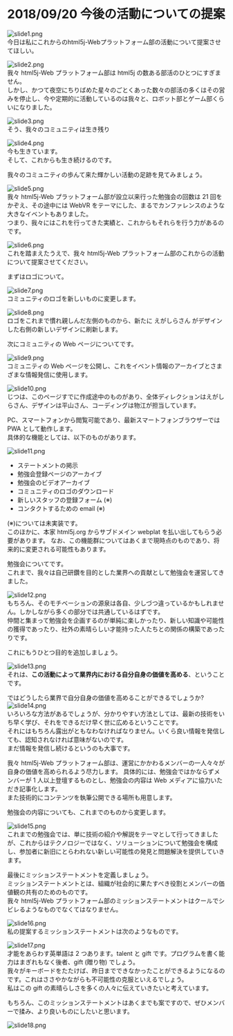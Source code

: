 # 2018/09/20 今後の活動についての提案   
![slide1.png](https://raw.githubusercontent.com/html5j-webplatform/document/master/meetingMinutes/20180920material/img/slide1.png "html5j-Webプラットフォーム部の今後の活動について")  
今日は私にこれからのhtml5j-Webプラットフォーム部の活動について提案させてほしい。  
  
![slide2.png](https://raw.githubusercontent.com/html5j-webplatform/document/master/meetingMinutes/20180920material/img/slide2.png "html5j-Webプラットフォーム部の今後の活動について")  
我々 html5j-Web プラットフォーム部は html5j の数ある部活のひとつにすぎません。  
しかし、かつて夜空にちりばめた星々のごとくあった数々の部活の多くはその営みを停止し、今や定期的に活動しているのは我々と、ロボット部とゲーム部くらいになりました。  
  
![slide3.png](https://raw.githubusercontent.com/html5j-webplatform/document/master/meetingMinutes/20180920material/img/slide3.png "html5j-Webプラットフォーム部の今後の活動について")  
そう、我々のコミュニティは生き残り  
  
![slide4.png](https://raw.githubusercontent.com/html5j-webplatform/document/master/meetingMinutes/20180920material/img/slide4.png "html5j-Webプラットフォーム部の今後の活動について")  
今も生きています。  
そして、これからも生き続けるのです。  
    
我々のコミュニティの歩んて来た輝かしい活動の足跡を見てみましょう。
  
![slide5.png](https://raw.githubusercontent.com/html5j-webplatform/document/master/meetingMinutes/20180920material/img/slide5.png "html5j-Webプラットフォーム部の今後の活動について")   
我々 html5j-Web プラットフォーム部が設立以来行った勉強会の回数は 21 回をかぞえ、その途中には WebVR をテーマにした、まるでカンファレンスのような大きなイベントもありました。  
つまり、我々にはこれを行ってきた実績と、これからもそれらを行う力があるのです。
  
![slide6.png](https://raw.githubusercontent.com/html5j-webplatform/document/master/meetingMinutes/20180920material/img/slide6.png "html5j-Webプラットフォーム部の今後の活動について")  
これを踏まえたうえで、我々 html5j-Web プラットフォーム部のこれからの活動について提案させてください。  
  
まずはロゴについて。
  
![slide7.png](https://raw.githubusercontent.com/html5j-webplatform/document/master/meetingMinutes/20180920material/img/slide7.png "html5j-Webプラットフォーム部の今後の活動について")   
コミュニティのロゴを新しいものに変更します。    
  
![slide8.png](https://raw.githubusercontent.com/html5j-webplatform/document/master/meetingMinutes/20180920material/img/slide8.png "コミュニティのロゴについて")   
ロゴをこれまで慣れ親しんだ左側のものから、新たに えがしらさん がデザインした右側の新しいデザインに刷新します。  
  
次にコミュニティの Web ページについてです。
  
![slide9.png](https://raw.githubusercontent.com/html5j-webplatform/document/master/meetingMinutes/20180920material/img/slide9.png "コミュニティのページについて")   
コミュニティの Web ページを公開し、これをイベント情報のアーカイブとさまざまな情報発信に使用します。  
  
  
![slide10.png](https://raw.githubusercontent.com/html5j-webplatform/document/master/meetingMinutes/20180920material/img/slide10.png "コミュニティのページについて")   
じつは、このページすでに作成途中のものがあり、全体ディレクションはえがしらさん、デザインは平山さん、コーディングは物江が担当しています。  
  
PC、スマートフォンから閲覧可能であり、最新スマートフォンブラウザーでは PWA として動作します。  
具体的な機能としては、以下のものがあります。
  
![slide11.png](https://raw.githubusercontent.com/html5j-webplatform/document/master/meetingMinutes/20180920material/img/slide11.png "コミュニティのページについて")   
* ステートメントの掲示  
* 勉強会登録ページのアーカイブ
* 勉強会のビデオアーカイブ
* コミュニティのロゴのダウンロード
* 新しいスタッフの登録フォーム  (※)
* コンタクトするための email (※)
  
(※)については未実装です。  
このほかに、本家 html5j.org からサブドメイン webplat を払い出してもらう必要があります。
なお、この機能群についてはあくまで現時点のものであり、将来的に変更される可能性もあります。  
  
勉強会についてです。  
これまで、我々は自己研鑽を目的とした業界への貢献として勉強会を運営してきました。  
  
![slide12.png](https://raw.githubusercontent.com/html5j-webplatform/document/master/meetingMinutes/20180920material/img/slide12.png "勉強会について")    
もちろん、そのモチベーションの源泉は各自、少しづつ違っているかもしれません。しかしながら多くの部分では共通しているはずです。  
仲間と集まって勉強会を企画するのが単純に楽しかったり、新しい知識や可能性の獲得であったり、社外の素晴らしい才能持った人たちとの関係の構築であったりです。
  
これにもうひとつ目的を追加しましょう。
  
![slide13.png](https://raw.githubusercontent.com/html5j-webplatform/document/master/meetingMinutes/20180920material/img/slide13.png "勉強会について")    
それは、**この活動によって業界内における自分自身の価値を高める**、ということです。

ではどうしたら業界で自分自身の価値を高めることができるでしょうか?
![slide14.png](https://raw.githubusercontent.com/html5j-webplatform/document/master/meetingMinutes/20180920material/img/slide14.png "勉強会について")   
いろいろな方法があるでしょうが、分かりやすい方法としては、最新の技術をいち早く学び、それをできるだけ早く世に広めるということです。  
それにはもちろん露出がともなわなければなりません。いくら良い情報を発信しても、認知されなければ意味がないのです。  
まだ情報を発信し続けるというのも大事です。  
  
我々 html5j-Web プラットフォーム部は、運営にかかわるメンバーの一人々々が自身の価値を高められるよう尽力します。
具体的には、勉強会ではかならずメンバーが 1 人以上登壇するものとし、勉強会の内容は Web メディアに協力いただき記事化します。  
また技術的にコンテンツを執筆公開できる場所も用意します。  
  
勉強会の内容についても、これまでのものから変更します。  
  
![slide15.png](https://raw.githubusercontent.com/html5j-webplatform/document/master/meetingMinutes/20180920material/img/slide15.png "勉強会について")    
これまでの勉強会では、単に技術の紹介や解説をテーマとして行ってきましたが、これからはテクノロジーではなく、ソリューションについて勉強会を構成し、参加者に新旧にとらわれない新しい可能性の発見と問題解決を提供していきます。  
  
最後にミッションステートメントを定義しましょう。  
ミッションステートメントとは、組織が社会的に果たすべき役割とメンバーの価値観の共有のためのものです。  
我々 html5j-Web プラットフォーム部のミッションステートメントはクールでシビレるようなものでなくてはなりません。  
  
![slide16.png](https://raw.githubusercontent.com/html5j-webplatform/document/master/meetingMinutes/20180920material/img/slide16.png "ミッションステートメント")    
私の提案するミッションステートメントは次のようなものです。  
  
![slide17.png](https://raw.githubusercontent.com/html5j-webplatform/document/master/meetingMinutes/20180920material/img/slide17.png "ミッションステートメント")    
才能をあらわす英単語は 2 つあります。talent と gift です。プログラムを書く能力はまぎれもなく後者、gift (贈り物) でしょう。  
我々がキーボードをたたけば、昨日までできなかったことができるようになるのです。これはささやかながらも不可能性の克服といえるでしょう。  
私はこの gift の素晴らしさを多くの人々に伝えていきたいと考えています。
  
もちろん、このミッションステートメントはあくまでも案ですので、ぜひメンバーで揉み、より良いものにしたいと思います。
  
![slide18.png](https://raw.githubusercontent.com/html5j-webplatform/document/master/meetingMinutes/20180920material/img/slide18.png "ミッションステートメント") 
